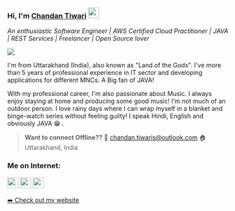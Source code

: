 ### Hi, I'm [Chandan Tiwari](https://chandan13tiwari.github.io/portfolio/) <img src="https://media.giphy.com/media/hvRJCLFzcasrR4ia7z/giphy.gif" width="25px">

*An enthusiastic Software Engineer | AWS Certified Cloud Practitioner | JAVA | REST Services | Freelancer | Open Source lover*

![](https://komarev.com/ghpvc/?username=chandan13tiwari&color=brightgreen&style=flat)

I'm from Uttarakhand (India), also known as "Land of the Gods". I've more than 5 years of professional experience in IT sector and developing applications for different MNCs. A Big fan of JAVA!

With my professional career, I'm also passionate about Music. I always enjoy staying at home and producing some good music! I'm not much of an outdoor person. I love rainy days where I can wrap myself in a blanket and binge-watch series without feeling guilty! I speak Hindi, English and obviously JAVA :grin: .

> **Want to connect Offline??**
> 📧 chandan.tiwaris@outlook.com
> 🏠 Uttarakhand, India



### Me on Internet:

<p><a href="https://www.youtube.com/channel/UCUCTbkGwNK5tUut7wJKqbaA"><img src="https://img.shields.io/badge/YouTube-FF0000?style=for-the-badge&logo=youtube&logoColor=white" height=25></a> <a href="https://www.linkedin.com/in/chandan-tiwari-uk/"><img src="https://img.shields.io/badge/linkedin-%230077B5.svg?&style=for-the-badge&logo=linkedin&logoColor=white" height=25></a> <a href="https://www.instagram.com/chandan13tiwari/"><img src="https://img.shields.io/badge/instagram-%23E4405F.svg?&style=for-the-badge&logo=instagram&logoColor=white" height=25></a> 
<p><a href="https://portfolio-with-spring-production.up.railway.app/">➡️ Check out my website</a></p>
<br />
<br />

